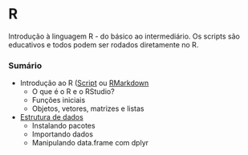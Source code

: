 # R
Introdução à linguagem R - do básico ao intermediário.
Os scripts são educativos e todos podem ser rodados diretamente no R.

### Sumário
- Introdução ao R ([Script](https://github.com/GabrielReisR/R/blob/master/Intro%20ao%20R/Intro%20ao%20R.R) ou [RMarkdown](https://rpubs.com/reisrgabriel/634704)
  - O que é o R e o RStudio?
  - Funções iniciais
  - Objetos, vetores, matrizes e listas
- [Estrutura de dados](https://github.com/GabrielReisR/R/blob/master/Estrutura%20de%20dados/Estrutura%20de%20dados.R)
  - Instalando pacotes
  - Importando dados
  - Manipulando data.frame com dplyr

